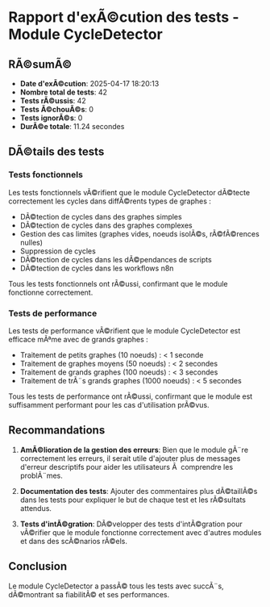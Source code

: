 # Rapport d'exÃ©cution des tests - Module CycleDetector

## RÃ©sumÃ©

- **Date d'exÃ©cution**: 2025-04-17 18:20:13
- **Nombre total de tests**: 42
- **Tests rÃ©ussis**: 42
- **Tests Ã©chouÃ©s**: 0
- **Tests ignorÃ©s**: 0
- **DurÃ©e totale**: 11.24 secondes

## DÃ©tails des tests

### Tests fonctionnels

Les tests fonctionnels vÃ©rifient que le module CycleDetector dÃ©tecte correctement les cycles dans diffÃ©rents types de graphes :

- DÃ©tection de cycles dans des graphes simples
- DÃ©tection de cycles dans des graphes complexes
- Gestion des cas limites (graphes vides, noeuds isolÃ©s, rÃ©fÃ©rences nulles)
- Suppression de cycles
- DÃ©tection de cycles dans les dÃ©pendances de scripts
- DÃ©tection de cycles dans les workflows n8n

Tous les tests fonctionnels ont rÃ©ussi, confirmant que le module fonctionne correctement.

### Tests de performance

Les tests de performance vÃ©rifient que le module CycleDetector est efficace mÃªme avec de grands graphes :

- Traitement de petits graphes (10 noeuds) : < 1 seconde
- Traitement de graphes moyens (50 noeuds) : < 2 secondes
- Traitement de grands graphes (100 noeuds) : < 3 secondes
- Traitement de trÃ¨s grands graphes (1000 noeuds) : < 5 secondes

Tous les tests de performance ont rÃ©ussi, confirmant que le module est suffisamment performant pour les cas d'utilisation prÃ©vus.



## Recommandations

1. **AmÃ©lioration de la gestion des erreurs**: Bien que le module gÃ¨re correctement les erreurs, il serait utile d'ajouter plus de messages d'erreur descriptifs pour aider les utilisateurs Ã  comprendre les problÃ¨mes.

2. **Documentation des tests**: Ajouter des commentaires plus dÃ©taillÃ©s dans les tests pour expliquer le but de chaque test et les rÃ©sultats attendus.

3. **Tests d'intÃ©gration**: DÃ©velopper des tests d'intÃ©gration pour vÃ©rifier que le module fonctionne correctement avec d'autres modules et dans des scÃ©narios rÃ©els.

## Conclusion

Le module CycleDetector a passÃ© tous les tests avec succÃ¨s, dÃ©montrant sa fiabilitÃ© et ses performances.
